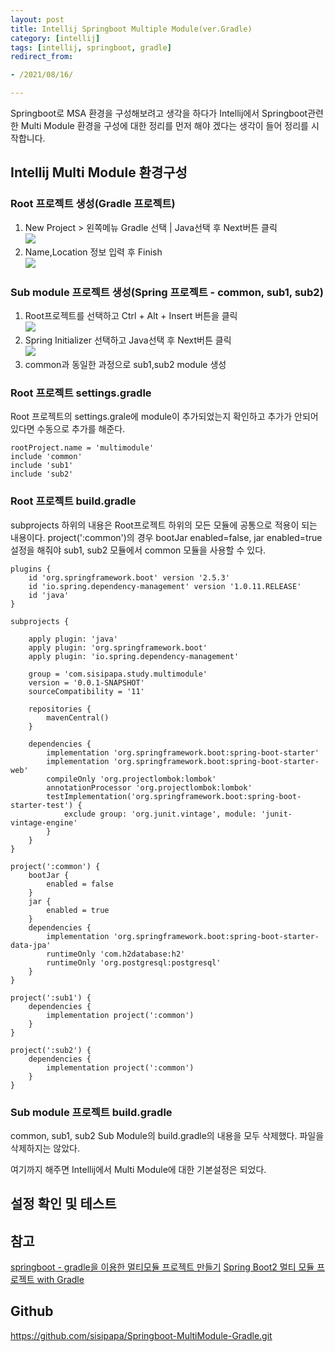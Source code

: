 ```yaml
---
layout: post 
title: Intellij Springboot Multiple Module(ver.Gradle)
category: [intellij]
tags: [intellij, springboot, gradle]
redirect_from:

- /2021/08/16/

---
```


Springboot로 MSA 환경을 구성해보려고 생각을 하다가 Intellij에서 Springboot관련한 Multi Module 환경을 구성에 대한 정리를 먼저 해야 겠다는 생각이 들어 정리를 시작합니다. 

## Intellij Multi Module 환경구성   
### Root 프로젝트 생성(Gradle 프로젝트)  
1. New Project > 왼쪽메뉴 Gradle 선택 | Java선택 후 Next버튼 클릭  
   <img src="https://sisipapa.github.io/assets/images/posts/intellij-multi1.png" >  
2. Name,Location 정보 입력 후 Finish  
   <img src="https://sisipapa.github.io/assets/images/posts/intellij-multi2.png" >  
   
### Sub module 프로젝트 생성(Spring 프로젝트 - common, sub1, sub2)  
1. Root프로젝트를 선택하고 Ctrl + Alt + Insert 버튼을 클릭  
   <img src="https://sisipapa.github.io/assets/images/posts/intellij-sub1.png" >
2. Spring Initializer 선택하고 Java선택 후 Next버튼 클릭  
   <img src="https://sisipapa.github.io/assets/images/posts/intellij-sub2.png" >  
3. common과 동일한 과정으로 sub1,sub2 module 생성   
   
### Root 프로젝트 settings.gradle
Root 프로젝트의 settings.grale에 module이 추가되었는지 확인하고 추가가 안되어 있다면 수동으로 추가를 해준다.  
```properties
rootProject.name = 'multimodule'
include 'common'
include 'sub1'
include 'sub2'
```    

### Root 프로젝트 build.gradle  
subprojects 하위의 내용은 Root프로젝트 하위의 모든 모듈에 공통으로 적용이 되는 내용이다. project(':common')의 경우 bootJar enabled=false, jar enabled=true 설정을 해줘야 sub1, sub2 모듈에서 common 모듈을 사용할 수 있다.  
```properties
plugins {
    id 'org.springframework.boot' version '2.5.3'
    id 'io.spring.dependency-management' version '1.0.11.RELEASE'
    id 'java'
}

subprojects {

    apply plugin: 'java'
    apply plugin: 'org.springframework.boot'
    apply plugin: 'io.spring.dependency-management'

    group = 'com.sisipapa.study.multimodule'
    version = '0.0.1-SNAPSHOT'
    sourceCompatibility = '11'

    repositories {
        mavenCentral()
    }

    dependencies {
        implementation 'org.springframework.boot:spring-boot-starter'
        implementation 'org.springframework.boot:spring-boot-starter-web'
        compileOnly 'org.projectlombok:lombok'
        annotationProcessor 'org.projectlombok:lombok'
        testImplementation('org.springframework.boot:spring-boot-starter-test') {
            exclude group: 'org.junit.vintage', module: 'junit-vintage-engine'
        }
    }
}

project(':common') {
    bootJar {
        enabled = false
    }
    jar {
        enabled = true
    }
    dependencies {
        implementation 'org.springframework.boot:spring-boot-starter-data-jpa'
        runtimeOnly 'com.h2database:h2'
        runtimeOnly 'org.postgresql:postgresql'
    }
}

project(':sub1') {
    dependencies {
        implementation project(':common')
    }
}

project(':sub2') {
    dependencies {
        implementation project(':common')
    }
}
```  

### Sub module 프로젝트 build.gradle
common, sub1, sub2 Sub Module의 build.gradle의 내용을 모두 삭제했다. 파일을 삭제하지는 않았다.  

여기까지 해주면 Intellij에서 Multi Module에 대한 기본설정은 되었다.  

## 설정 확인 및 테스트  




## 참고
[springboot - gradle을 이용한 멀티모듈 프로젝트 만들기](https://www.hanumoka.net/2019/10/04/springBoot-20191004-springboot-gradle-multimodule/)
[Spring Boot2 멀티 모듈 프로젝트 with Gradle](https://blog.selectjun.com/9)

## Github
<https://github.com/sisipapa/Springboot-MultiModule-Gradle.git>
